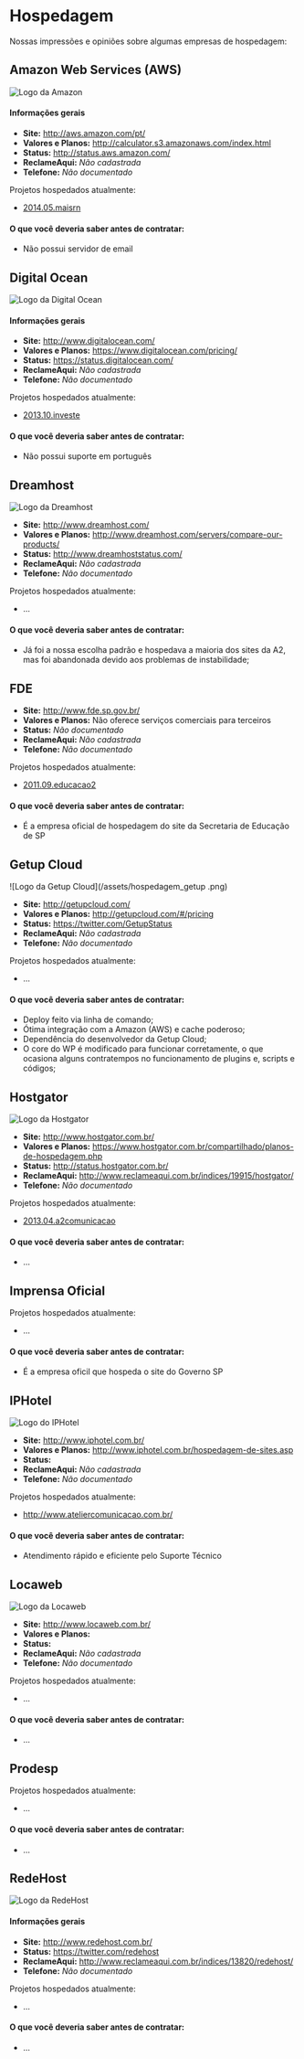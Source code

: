 # Hospedagem

Nossas impressões e opiniões sobre algumas empresas de hospedagem:

## Amazon Web Services (AWS)

![Logo da Amazon](/assets/hospedagem_aws.png)

#### Informações gerais

* **Site:** http://aws.amazon.com/pt/
* **Valores e Planos:** http://calculator.s3.amazonaws.com/index.html 
* **Status:** http://status.aws.amazon.com/
* **ReclameAqui:** _Não cadastrada_
* **Telefone:** _Não documentado_

Projetos hospedados atualmente:
* [2014.05.maisrn](/projetos/2014.05.maisrn.md)

#### O que você deveria saber antes de contratar:

* Não possui servidor de email

## Digital Ocean

![Logo da Digital Ocean](/assets/hospedagem_digitalocean.png)

#### Informações gerais

* **Site:** http://www.digitalocean.com/
* **Valores e Planos:** https://www.digitalocean.com/pricing/
* **Status:** https://status.digitalocean.com/
* **ReclameAqui:** _Não cadastrada_
* **Telefone:** _Não documentado_

Projetos hospedados atualmente:
* [2013.10.investe](/projetos/2013.10.investe.md)

#### O que você deveria saber antes de contratar:

* Não possui suporte em português

## Dreamhost

![Logo da Dreamhost](/assets/hospedagem_dreamhost.png)

* **Site:** http://www.dreamhost.com/
* **Valores e Planos:** http://www.dreamhost.com/servers/compare-our-products/
* **Status:** http://www.dreamhoststatus.com/
* **ReclameAqui:** _Não cadastrada_
* **Telefone:** _Não documentado_

Projetos hospedados atualmente:
* ...

#### O que você deveria saber antes de contratar:

* Já foi a nossa escolha padrão e hospedava a maioria dos sites da A2, mas foi abandonada devido aos problemas de instabilidade;

## FDE

* **Site:** http://www.fde.sp.gov.br/
* **Valores e Planos:** Não oferece serviços comerciais para terceiros
* **Status:** _Não documentado_
* **ReclameAqui:** _Não cadastrada_
* **Telefone:** _Não documentado_

Projetos hospedados atualmente:
* [2011.09.educacao2](/projetos/2011.09.educacao2.md)

#### O que você deveria saber antes de contratar:

* É a empresa oficial de hospedagem do site da Secretaria de Educação de SP

## Getup Cloud

![Logo da Getup Cloud](/assets/hospedagem_getup	.png)

* **Site:** http://getupcloud.com/
* **Valores e Planos:** http://getupcloud.com/#/pricing
* **Status:** https://twitter.com/GetupStatus
* **ReclameAqui:** _Não cadastrada_
* **Telefone:** _Não documentado_

Projetos hospedados atualmente:
* ...

#### O que você deveria saber antes de contratar:

* Deploy feito via linha de comando;
* Ótima integração com a Amazon (AWS) e cache poderoso;
* Dependência do desenvolvedor da Getup Cloud;
* O core do WP é modificado para funcionar corretamente, o que ocasiona alguns contratempos no funcionamento de plugins e, scripts e códigos;

## Hostgator

![Logo da Hostgator](/assets/hospedagem_hostgator.png)

* **Site:** http://www.hostgator.com.br/
* **Valores e Planos:** https://www.hostgator.com.br/compartilhado/planos-de-hospedagem.php
* **Status:** http://status.hostgator.com.br/
* **ReclameAqui:** http://www.reclameaqui.com.br/indices/19915/hostgator/
* **Telefone:** _Não documentado_

Projetos hospedados atualmente:
* [2013.04.a2comunicacao](/projetos/2013.04.a2comunicacao.md)

#### O que você deveria saber antes de contratar:

* ...

## Imprensa Oficial

Projetos hospedados atualmente:
* ...

#### O que você deveria saber antes de contratar:
* É a empresa oficil que hospeda o site do Governo SP

## IPHotel

![Logo do IPHotel](/assets/hospedagem_iphotel.gif)

* **Site:** http://www.iphotel.com.br/
* **Valores e Planos:** http://www.iphotel.com.br/hospedagem-de-sites.asp
* **Status:** 
* **ReclameAqui:** _Não cadastrada_
* **Telefone:** _Não documentado_

Projetos hospedados atualmente:
* http://www.ateliercomunicacao.com.br/

#### O que você deveria saber antes de contratar:

* Atendimento rápido e eficiente pelo Suporte Técnico

## Locaweb

![Logo da Locaweb](/assets/hospedagem_locaweb.png)

* **Site:** http://www.locaweb.com.br/
* **Valores e Planos:** 
* **Status:** 
* **ReclameAqui:** _Não cadastrada_
* **Telefone:** _Não documentado_

Projetos hospedados atualmente:
* ...

#### O que você deveria saber antes de contratar:

* ...

## Prodesp

Projetos hospedados atualmente:
* ...

#### O que você deveria saber antes de contratar:

* ...

## RedeHost

![Logo da RedeHost](/assets/hospedagem_redehost.png)

#### Informações gerais

* **Site:** http://www.redehost.com.br/
* **Status:** https://twitter.com/redehost
* **ReclameAqui:** http://www.reclameaqui.com.br/indices/13820/redehost/
* **Telefone:** _Não documentado_

Projetos hospedados atualmente:
* ...

#### O que você deveria saber antes de contratar:

* ...






